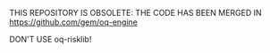 THIS REPOSITORY IS OBSOLETE: THE CODE HAS BEEN MERGED IN https://github.com/gem/oq-engine

DON'T USE oq-risklib!

